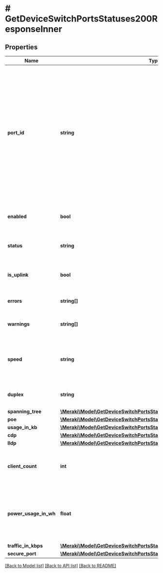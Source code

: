 # # GetDeviceSwitchPortsStatuses200ResponseInner

## Properties

Name | Type | Description | Notes
------------ | ------------- | ------------- | -------------
**port_id** | **string** | The string identifier of this port on the switch. This is commonly just the port number but may contain additional identifying information such as the slot and module-type if the port is located on a port module. | [optional]
**enabled** | **bool** | Whether the port is configured to be enabled. | [optional]
**status** | **string** | The current connection status of the port. | [optional]
**is_uplink** | **bool** | Whether the port is the switch&#39;s uplink. | [optional]
**errors** | **string[]** | All errors present on the port. | [optional]
**warnings** | **string[]** | All warnings present on the port. | [optional]
**speed** | **string** | The current data transfer rate which the port is operating at. | [optional]
**duplex** | **string** | The current duplex of a connected port. | [optional]
**spanning_tree** | [**\Meraki\Model\GetDeviceSwitchPortsStatuses200ResponseInnerSpanningTree**](GetDeviceSwitchPortsStatuses200ResponseInnerSpanningTree.md) |  | [optional]
**poe** | [**\Meraki\Model\GetDeviceSwitchPortsStatuses200ResponseInnerPoe**](GetDeviceSwitchPortsStatuses200ResponseInnerPoe.md) |  | [optional]
**usage_in_kb** | [**\Meraki\Model\GetDeviceSwitchPortsStatuses200ResponseInnerUsageInKb**](GetDeviceSwitchPortsStatuses200ResponseInnerUsageInKb.md) |  | [optional]
**cdp** | [**\Meraki\Model\GetDeviceSwitchPortsStatuses200ResponseInnerCdp**](GetDeviceSwitchPortsStatuses200ResponseInnerCdp.md) |  | [optional]
**lldp** | [**\Meraki\Model\GetDeviceSwitchPortsStatuses200ResponseInnerLldp**](GetDeviceSwitchPortsStatuses200ResponseInnerLldp.md) |  | [optional]
**client_count** | **int** | The number of clients connected through this port. | [optional]
**power_usage_in_wh** | **float** | How much power (in watt-hours) has been delivered by this port during the timespan. | [optional]
**traffic_in_kbps** | [**\Meraki\Model\GetDeviceSwitchPortsStatuses200ResponseInnerTrafficInKbps**](GetDeviceSwitchPortsStatuses200ResponseInnerTrafficInKbps.md) |  | [optional]
**secure_port** | [**\Meraki\Model\GetDeviceSwitchPortsStatuses200ResponseInnerSecurePort**](GetDeviceSwitchPortsStatuses200ResponseInnerSecurePort.md) |  | [optional]

[[Back to Model list]](../../README.md#models) [[Back to API list]](../../README.md#endpoints) [[Back to README]](../../README.md)
